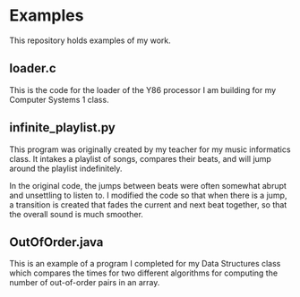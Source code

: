 # Examples
This repository holds examples of my work.
## loader.c
This is the code for the loader of the Y86 processor I am building for my Computer Systems 1 class.

## infinite_playlist.py
This program was originally created by my teacher for my music informatics class. It intakes a playlist of songs, compares their beats, and will jump around the playlist indefinitely.

In the original code, the jumps between beats were often somewhat abrupt and unsettling to listen to. I modified the code so that when there is a jump, a transition is created that fades the current and next beat together, so that the overall sound is much smoother.

## OutOfOrder.java
This is an example of a program I completed for my Data Structures class which compares the times for two different algorithms for computing the number of out-of-order pairs in an array.
